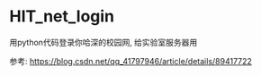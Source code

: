 # HIT_net_login
用python代码登录你哈深的校园网, 给实验室服务器用

参考: https://blog.csdn.net/qq_41797946/article/details/89417722


